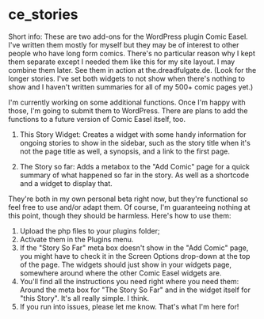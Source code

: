 # ce_stories

Short info: These are two add-ons for the WordPress plugin Comic Easel. 
I've written them mostly for myself but they may be of interest to other people who have long form comics. There's no particular reason why I kept them separate except I needed them like this for my site layout. I may combine them later. See them in action at the.dreadfulgate.de. (Look for the longer stories. I've set both widgets to not show when there's nothing to show and I haven't written summaries for all of my 500+ comic pages yet.)

I'm currently working on some additional functions. Once I'm happy with those, I'm going to submit them to WordPress. There are plans to add the functions to a future version of Comic Easel itself, too.

1. This Story Widget: 
Creates a widget with some handy information for ongoing stories to show in the sidebar, such as the story title when it's not the page title as well, a synopsis, and a link to the first page.

2. The Story so far: 
Adds a metabox to the "Add Comic" page for a quick summary of what happened so far in the story. As well as a shortcode and a widget to display that. 

They're both in my own personal beta right now, but they're functional so feel free to use and/or adapt them. Of course, I'm guaranteeing nothing at this point, though they should be harmless. Here's how to use them: 

1. Upload the php files to your plugins folder;
2. Activate them in the Plugins menu. 
3. If the "Story So Far" meta box doesn't show in the "Add Comic" page, you might have to check it in the Screen Options drop-down at the top of the page. The widgets should just show in your widgets page, somewhere around where the other Comic Easel widgets are.
4. You'll find all the instructions you need right where you need them: Around the meta box for "The Story So Far" and in the widget itself for "this Story". It's all really simple. I think.
5. If you run into issues, please let me know. That's what I'm here for!
